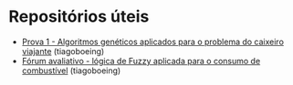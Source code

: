# Repositórios úteis

- [Prova 1 - Algoritmos genéticos aplicados para o problema do caixeiro viajante](https://github.com/tiagoboeing/algoritmos-geneticos-caixeiro-viajante) (tiagoboeing)
- [Fórum avaliativo - lógica de Fuzzy aplicada para o consumo de combustível](https://github.com/tiagoboeing/fuzzy-consumo-combustivel) (tiagoboeing)
